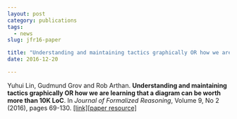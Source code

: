 ```yaml
---
layout: post
category: publications
tags:
  - news
slug: jfr16-paper

title: "Understanding and maintaining tactics graphically OR how we are learning that a diagram can be worth more than 10K LoC"
date: 2016-12-20

---
```

Yuhui Lin, Gudmund Grov and Rob Arthan. **Understanding and maintaining tactics graphically OR how we are learning that a diagram can be worth more than 10K LoC**. In _Journal of Formalized Reasoning_, Volume 9, No 2 (2016), pages 69-130. <a href="https://jfr.unibo.it/article/view/6298">[link]</a><a href="http://ggrov.github.io/tinker/jfr16/">[paper resource]</a>

